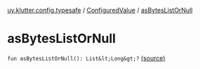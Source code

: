 [uy.klutter.config.typesafe](../index.md) / [ConfiguredValue](index.md) / [asBytesListOrNull](.)


# asBytesListOrNull

`fun asBytesListOrNull(): List&lt;Long&gt;?` [(source)](https://github.com/kohesive/klutter/blob/master/config-typesafe-jdk6/src/main/kotlin/uy/klutter/config/typesafe/TypesafeConfig_Ext.kt#L104)


